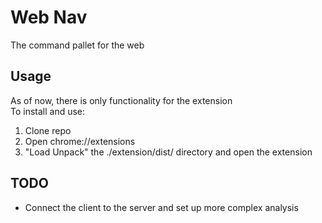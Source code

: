 # Web Nav
The command pallet for the web
## Usage
As of now, there is only functionality for the extension <br>
To install and use:
1. Clone repo
2. Open chrome://extensions
3. "Load Unpack" the ./extension/dist/ directory and open the extension
## TODO
- Connect the client to the server and set up more complex analysis
